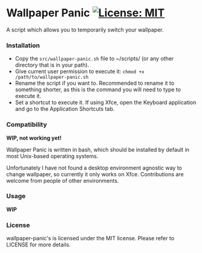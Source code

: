 # Wallpaper Panic [![License: MIT](https://img.shields.io/badge/License-MIT-yellow.svg)](https://opensource.org/licenses/MIT)
A script which allows you to temporarily switch your wallpaper.

### Installation

- Copy the `src/wallpaper-panic.sh` file to ~/scripts/ (or any other directory that is
in your path).
- Give current user permission to execute it: `chmod +x /path/to/wallpaper-panic.sh`
- Rename the script if you want to. Recommended to rename it to something shorter,
as this is the command you will need to type to execute it.
- Set a shortcut to execute it. If using Xfce, open the Keyboard application and
go to the Application Shortcuts tab.

### Compatibility

**WIP, not working yet!**

Wallpaper Panic is written in bash, which should be installed by default in
most Unix-based operating systems.

Unfortunately I have not found a desktop environment agnostic way to change
wallpaper, so currently it only works on Xfce. Contributions are welcome from people
of other environments.

### Usage
**WIP**

### License
wallpaper-panic's is licensed under the MIT license. Please refer to LICENSE for more details.
